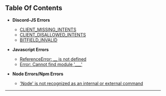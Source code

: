 ## Table Of Contents


- **Discord-JS Errors**
  - [CLIENT_MISSING_INTENTS](MD%20Files/CLIENT_MISSING_INTENTS.md)
  - [CLIENT_DISALLOWED_INTENTS]()
  - [BITFIELD_INVALID]()

- **Javascript Errors**
  - [ReferenceError: __ is not defined]()
  - [Error: Cannot find module '___']()

- **Node Errors/Npm Errors**
  - ['Node' is not recognized as an internal or external command]()

***




